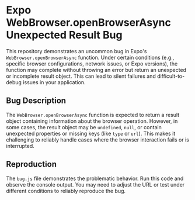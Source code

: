 # Expo WebBrowser.openBrowserAsync Unexpected Result Bug

This repository demonstrates an uncommon bug in Expo's `WebBrowser.openBrowserAsync` function.  Under certain conditions (e.g., specific browser configurations, network issues, or Expo versions), the function may complete without throwing an error but return an unexpected or incomplete result object. This can lead to silent failures and difficult-to-debug issues in your application.

## Bug Description
The `WebBrowser.openBrowserAsync` function is expected to return a result object containing information about the browser operation. However, in some cases, the result object may be `undefined`, `null`, or contain unexpected properties or missing keys (like `type` or `url`).  This makes it challenging to reliably handle cases where the browser interaction fails or is interrupted.

## Reproduction
The `bug.js` file demonstrates the problematic behavior. Run this code and observe the console output. You may need to adjust the URL or test under different conditions to reliably reproduce the bug.